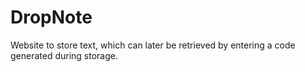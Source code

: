 # DropNote
Website to store text, which can later be retrieved by entering a code generated during storage.
